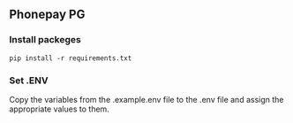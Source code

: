 ## Phonepay PG


### Install packeges
```
pip install -r requirements.txt
```

### Set .ENV 
Copy the variables from the .example.env file to the .env file and assign the appropriate values to them.
